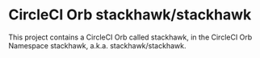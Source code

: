 # CircleCI Orb stackhawk/stackhawk

This project contains a CircleCI Orb called stackhawk, in the CircleCI Orb Namespace stackhawk, a.k.a. stackhawk/stackhawk.
